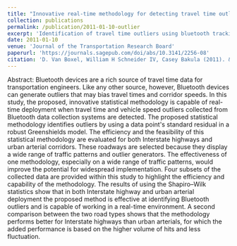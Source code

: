 ```yaml
---
title: "Innovative real-time methodology for detecting travel time outliers on interstate highways and urban arterials"
collection: publications
permalink: /publication/2011-01-10-outlier
excerpt: 'Identification of travel time outliers using bluetooth tracking and Kalman filters'
date: 2011-01-10
venue: 'Journal of the Transportation Research Board'
paperurl: 'https://journals.sagepub.com/doi/abs/10.3141/2256-08'
citation: 'D. Van Boxel, William H Schneider IV, Casey Bakula (2011). &quot;Innovative real-time methodology for detecting travel time outliers on interstate highways and urban arterials&quot; <i>Journal of the Transportation Research Board</i>.'
---
```


Abstract: Bluetooth devices are a rich source of travel time data for transportation engineers. Like any other source, however, Bluetooth devices can generate outliers that may bias travel times and corridor speeds. In this study, the proposed, innovative statistical methodology is capable of real-time deployment when travel time and vehicle speed outliers collected from Bluetooth data collection systems are detected. The proposed statistical methodology identifies outliers by using a data point's standard residual in a robust Greenshields model. The efficiency and the feasibility of this statistical methodology are evaluated for both Interstate highways and urban arterial corridors. These roadways are selected because they display a wide range of traffic patterns and outlier generators. The effectiveness of one methodology, especially on a wide range of traffic patterns, would improve the potential for widespread implementation. Four subsets of the collected data are provided within this study to highlight the efficiency and capability of the methodology. The results of using the Shapiro–Wilk statistics show that in both Interstate highway and urban arterial deployment the proposed method is effective at identifying Bluetooth outliers and is capable of working in a real-time environment. A second comparison between the two road types shows that the methodology performs better for Interstate highways than urban arterials, for which the added performance is based on the higher volume of hits and less fluctuation.

